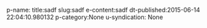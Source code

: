 
p-name:
    title:sadf
    slug:sadf
e-content:sadf
dt-published:2015-06-14 22:04:10.980132
p-category:None
u-syndication:
    None
